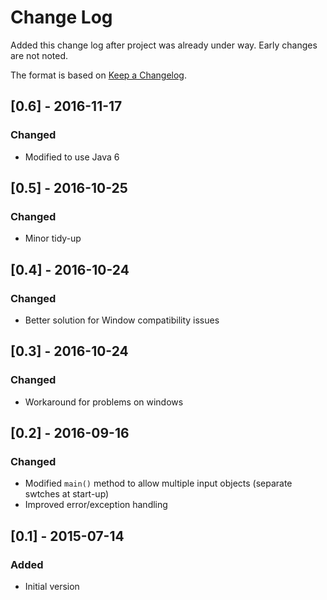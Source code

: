 # Change Log
Added this change log after project was already under way.  Early changes are not noted.

The format is based on [Keep a Changelog](http://keepachangelog.com/).

## [0.6] - 2016-11-17
### Changed
- Modified to use Java 6

## [0.5] - 2016-10-25
### Changed
- Minor tidy-up

## [0.4] - 2016-10-24
### Changed
- Better solution for Window compatibility issues

## [0.3] - 2016-10-24
### Changed
- Workaround for problems on windows

## [0.2] - 2016-09-16
### Changed
- Modified `main()` method to allow multiple input objects (separate swtches at start-up)
- Improved error/exception handling

## [0.1] - 2015-07-14
### Added
- Initial version
